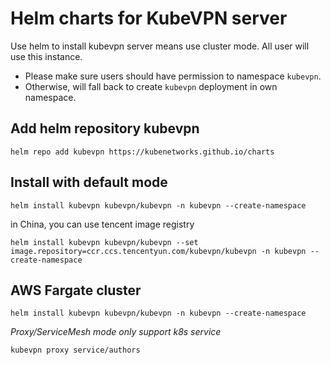 # Helm charts for KubeVPN server

Use helm to install kubevpn server means use cluster mode. All user will use this instance.

- Please make sure users should have permission to namespace `kubevpn`.
- Otherwise, will fall back to create `kubevpn` deployment in own namespace.

## Add helm repository kubevpn

```shell
helm repo add kubevpn https://kubenetworks.github.io/charts
```

## Install with default mode

```shell
helm install kubevpn kubevpn/kubevpn -n kubevpn --create-namespace
```

in China, you can use tencent image registry

```shell
helm install kubevpn kubevpn/kubevpn --set image.repository=ccr.ccs.tencentyun.com/kubevpn/kubevpn -n kubevpn --create-namespace
```

## AWS Fargate cluster

```shell
helm install kubevpn kubevpn/kubevpn -n kubevpn --create-namespace
```

*Proxy/ServiceMesh mode only support k8s service*

```shell
kubevpn proxy service/authors
```